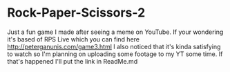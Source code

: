# Rock-Paper-Scissors-2
Just a fun game I made after seeing a meme on YouTube. If your wondering it's based of RPS Live which you can find here http://peterganunis.com/game3.html  I also noticed that it's kinda satisfying to watch so I'm planning on uploading some footage to my YT some time. If that's happened I'll put the link in ReadMe.md
